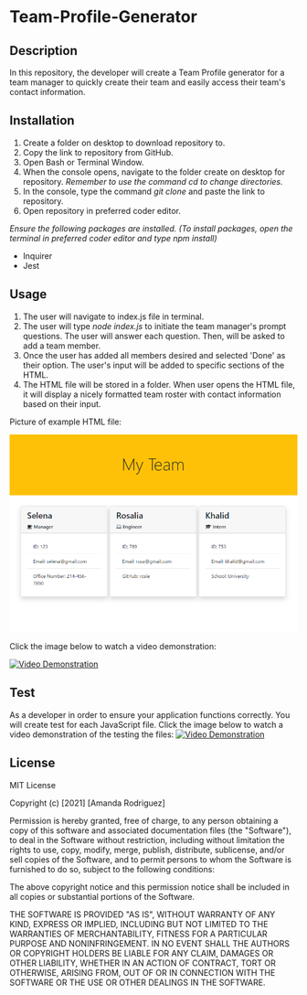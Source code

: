 # Team-Profile-Generator
## Description
In this repository, the developer will create a Team Profile generator for a team manager to quickly create their team and easily access their team's contact information.

## Installation
1. Create a folder on desktop to download repository to.
2. Copy the link to repository from GitHub.
3. Open Bash or Terminal Window.
4. When the console opens, navigate to the folder create on desktop for repository. *Remember to use the command cd to change directories.*
5. In the console, type the command <i> git clone </i> and paste the link to repository.
6. Open repository in preferred coder editor.

*Ensure the following packages are installed. (To install packages, open the terminal in preferred coder editor and type npm install)*
- Inquirer
- Jest

## Usage
1. The user will navigate to index.js file in terminal.
2. The user will type <i> node index.js </i> to initiate the team manager's prompt questions. The user will answer each question. Then, will be asked to add a team member.
3. Once the user has added all members desired and selected 'Done' as their option. The user's input will be added to specific sections of the HTML.
4. The HTML file will be stored in a folder. When user opens the HTML file, it will display a nicely formatted team roster with contact information based on their input.

Picture of example HTML file:

<img src ='images\team-generator.PNG' alt='Picture of example HTML file with team roster displayed'>

Click the image below to watch a video demonstration:

[![Video Demonstration](https://img.youtube.com/vi/AN2tbpBgTF0/0.jpg)](https://www.youtube.com/watch?v=AN2tbpBgTF0)

## Test
As a developer in order to ensure your application functions correctly. You will create test for each JavaScript file. 
Click the image below to watch a video demonstration of the testing the files:
 [![Video Demonstration](https://img.youtube.com/vi/HCfJ2xHaP20/0.jpg)](https://www.youtube.com/watch?v=HCfJ2xHaP20)

## License
MIT License

Copyright (c) [2021] [Amanda Rodriguez]

Permission is hereby granted, free of charge, to any person obtaining a copy
of this software and associated documentation files (the "Software"), to deal
in the Software without restriction, including without limitation the rights
to use, copy, modify, merge, publish, distribute, sublicense, and/or sell
copies of the Software, and to permit persons to whom the Software is
furnished to do so, subject to the following conditions:

The above copyright notice and this permission notice shall be included in all
copies or substantial portions of the Software.

THE SOFTWARE IS PROVIDED "AS IS", WITHOUT WARRANTY OF ANY KIND, EXPRESS OR
IMPLIED, INCLUDING BUT NOT LIMITED TO THE WARRANTIES OF MERCHANTABILITY,
FITNESS FOR A PARTICULAR PURPOSE AND NONINFRINGEMENT. IN NO EVENT SHALL THE
AUTHORS OR COPYRIGHT HOLDERS BE LIABLE FOR ANY CLAIM, DAMAGES OR OTHER
LIABILITY, WHETHER IN AN ACTION OF CONTRACT, TORT OR OTHERWISE, ARISING FROM,
OUT OF OR IN CONNECTION WITH THE SOFTWARE OR THE USE OR OTHER DEALINGS IN THE
SOFTWARE.
